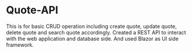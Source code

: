 # Quote-API
This is for basic CRUD operation including create quote, update quote, delete quote and search quote accordingly. Created a REST API to interact with the web application and database side. And used Blazor as UI side framework.
